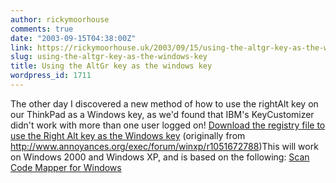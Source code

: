 ```yaml
---
author: rickymoorhouse
comments: true
date: "2003-09-15T04:38:00Z"
link: https://rickymoorhouse.uk/2003/09/15/using-the-altgr-key-as-the-windows-key/
slug: using-the-altgr-key-as-the-windows-key
title: Using the AltGr key as the windows key
wordpress_id: 1711
---
```


The other day I discovered a new method of how to use the rightAlt key on our ThinkPad as a Windows key, as we'd found that IBM's KeyCustomizer didn't work with more than one user logged on! [Download the registry file to use the Right Alt key as the Windows key](http://www.samespirit.net/ricky/RtAlt-Win.reg) (originally from http://www.annoyances.org/exec/forum/winxp/r1051672788)This will work on Windows 2000 and Windows XP, and is based on the following: [Scan Code Mapper for Windows](http://www.microsoft.com/whdc/hwdev/tech/input/w2kscan-map.mspx)
